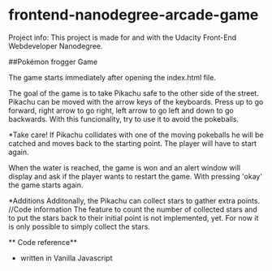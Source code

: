 frontend-nanodegree-arcade-game
===============================
Project info:
This project is made for and with the Udacity Front-End Webdeveloper Nanodegree.



##Pokémon frogger Game

The game starts immediately after opening the index.html file.

The goal of the game is to take Pikachu safe to the other side of the street.
Pikachu can be moved with the arrow keys of the keyboards. Press up to go forward, right arrow to go right, left arrow to go left
and down to go backwards. With this funcionality, try to use it to avoid the pokeballs.

*Take care!
If Pikachu collidates with one of the moving pokeballs he will be catched and
moves back to the starting point. The player will have to start again.

When the water is reached, the game is won and an alert window will display and ask
if the player wants to restart the game. With pressing 'okay' the game starts again.


*Additions
Additonally, the Pikachu can collect stars to gather extra points.
	//Code information
	The feature to count the number of collected stars and to put the stars back to their
	initial point is not implemented, yet. For now it is only possible to simply 
	collect the stars.


** Code reference**
- written in Vanilla Javascript

